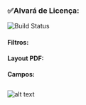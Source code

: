 ###  ✅Alvará de Licença: 
![Build Status](https://travis-ci.org/joemccann/dillinger.svg?branch=master)
#### Filtros:

####   Layout PDF:
**Campos:** 
 ```
 
```
![alt text](fotos/alvará%20de%20licenla.png)